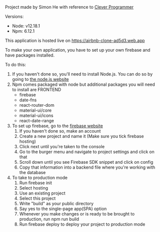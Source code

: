 Project made by Simon He with reference to [Clever Programmer](https://www.youtube.com/watch?v=BtJeH_-XYaA&ab_channel=CleverProgrammer "Airbnb Clone link")

Versions:

- Node: v12.18.1
- Npm: 6.12.1

This application is hosted live on https://airbnb-clone-ad5d3.web.app

To make your own application, you have to set up your own firebase and have packages installed.

To do this:

1. If you haven't done so, you'll need to install Node.js. You can do so by going to [the node.js website](https://nodejs.org/en/ "Node js website")
2. Npm comes packaged with node but additional packages you will need to install are
   FRONTEND
   - firebase
   - date-fns
   - react-router-dom
   - material-ui/core
   - material-ui/icons
   - react-date-range
3. To set up firebase, go to the [firebase website](https://firebase.google.com/)
   1. If you haven't done so, make an account
   2. Create a new project and name it (Make sure you tick firebase hosting)
   3. Click next until you're taken to the console
   4. Go to the burger menu and navigate to project settings and click on that
   5. Scroll down until you see Firebase SDK snippet and click on config
   6. Copy that information into a backend file where you're working with the database
4. To take to production mode
   1. Run firebase init
   2. Select hosting
   3. Use an existing project
   4. Select this project
   5. Write "build" as your public directory
   6. Say yes to the single-page app(SPA) option
   7. Whenever you make changes or is ready to be brought to production, run npm run build
   8. Run firebase deploy to deploy your project to production mode
